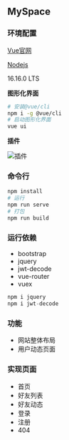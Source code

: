 ## MySpace

### 环境配置

[Vue官网](https://vuejs.org/)

[Nodejs](https://nodejs.org/en/)

16.16.0 LTS

**图形化界面**

```bash
# 安装@vue/cli
npm i -g @vue/cli
# 启动图形化界面
vue ui
```

**插件**

![插件](https://github.com/Pcjmy/vue/blob/main/assets/%E6%8F%92%E4%BB%B6.PNG?raw=true)

### 命令行

```bash
npm install
# 运行
npm run serve
# 打包
npm run build
```

### 运行依赖

+ bootstrap
+ jquery
+ jwt-decode
+ vue-router
+ vuex

```javascript
npm i jquery
npm i jwt-decode
```

### 功能

+ 网站整体布局
+ 用户动态页面

### 实现页面

+ 首页
+ 好友列表
+ 好友动态
+ 登录
+ 注册
+ 404